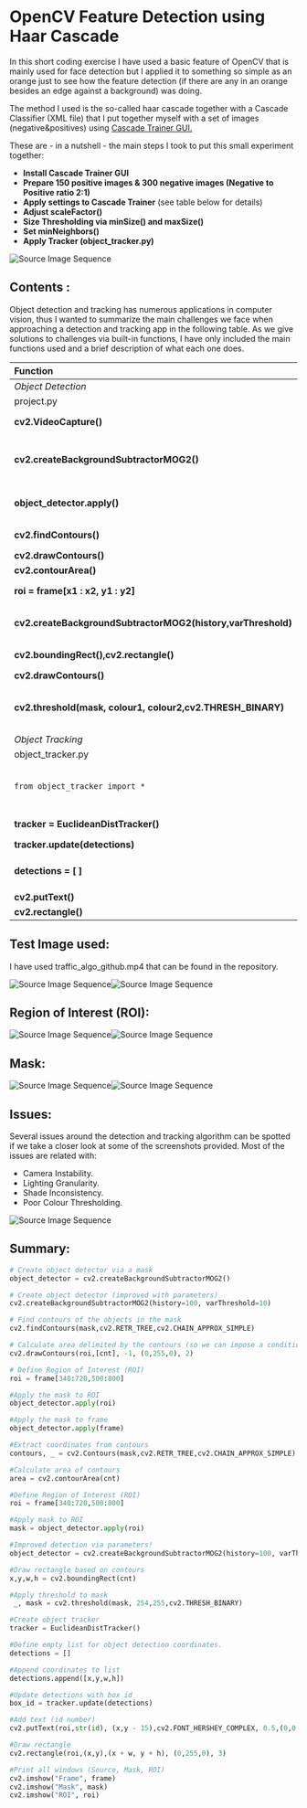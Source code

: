 # OpenCV Feature Detection using Haar Cascade

In this short coding exercise I have used a basic feature of OpenCV that is mainly used for face detection but I applied it to something so simple as an orange just to see how the feature detection (if there are any in an orange besides an edge against a background) was doing. 

The method I used is the so-called haar cascade together with a Cascade Classifier (XML file) that I put together myself with a set of images (negative&positives) using [Cascade Trainer GUI.](https://amin-ahmadi.com/cascade-trainer-gui)

These are - in a nutshell - the main steps I took to put this small experiment together:

+ **Install Cascade Trainer GUI**
+ **Prepare 150 positive images & 300 negative images (Negative to Positive ratio 2:1)**
+ **Apply settings to Cascade Trainer** (see table below for details)
+ **Adjust scaleFactor()**
+ **Size Thresholding via minSize() and maxSize()**
+ **Set minNeighbors()**
+ **Apply Tracker (object_tracker.py)**

![Source Image Sequence](general.gif)

## Contents :
Object detection and tracking has numerous applications in computer vision, thus I wanted to summarize the main challenges we face when approaching a detection and tracking app in the following table. As we give solutions to challenges via built-in functions, I have only included the main functions used and a brief description of what each one does.

| Function            |Action                                                                        |
|:--------------------|------------------------------------------------------------------------------|
|*_Object Detection_*||
|project.py           | Main app|
|**cv2.VideoCapture()**   |We create the capture object|
|**cv2.createBackgroundSubtractorMOG2()** | Object Detector (background subtractor through mask)|
|**object_detector.apply()**| Apply object detector both to frame and roi.|
|**cv2.findContours()**     |Extract coordinates from mask.|
|**cv2.drawContours()**    | Draw contours.|
|**cv2.contourArea()**|Calculate Area.|
|**roi = frame[x1 : x2, y1 : y2]**|Extract region of intrest (ROI)|
|**cv2.createBackgroundSubtractorMOG2(history,varThreshold)**   |Improve Detection via history & varThreshold.|
|**cv2.boundingRect(),cv2.rectangle()**|Draw rectangle based on contour.|
|**cv2.drawContours()**    | Draw contours.|
|**cv2.threshold(mask, colour1, colour2,cv2.THRESH_BINARY)**    | Apply threshold to mask.colour1 & colour 2 range 0-255 BGR.|
|*_Object Tracking_*||
|object_tracker.py           | Tracker class|
|```from object_tracker import *```    | Import tracker so we can load EuclideanDistTracker class.|
|**tracker = EuclideanDistTracker()**    | Create object tracker.|
|**tracker.update(detections)**    | Tracker update.|
|**detections = [ ]**    | Empty list to store object coordinates (x, y, w, h).|
|**cv2.putText()**    | Add text.|
|**cv2.rectangle()**    | Add rectangle.|







## Test Image used: 
I have used traffic_algo_github.mp4 that can be found in the repository.

![Source Image Sequence](source_1.jpg)![Source Image Sequence](source_2.jpg)

## Region of Interest (ROI):
![Source Image Sequence](roi_1.jpg)![Source Image Sequence](roi_2.jpg)


## Mask:
![Source Image Sequence](mask_1.jpg)![Source Image Sequence](mask_2.jpg)

## Issues:
Several issues around the detection and tracking algorithm can be spotted if we take a closer look at some of the screenshots provided.
Most of the issues are related with:

+ Camera Instability.
+ Lighting Granularity.
+ Shade Inconsistency.
+ Poor Colour Thresholding.

![Source Image Sequence](source_3.jpg)

## Summary:

```python
# Create object detector via a mask
object_detector = cv2.createBackgroundSubtractorMOG2()
```
```python
# Create object detector (improved with parameters)
cv2.createBackgroundSubtractorMOG2(history=100, varThreshold=10)
```
```python
# Find contours of the objects in the mask
cv2.findContours(mask,cv2.RETR_TREE,cv2.CHAIN_APPROX_SIMPLE)
```
```python
# Calculate area delimited by the contours (so we can impose a conditional later)
cv2.drawContours(roi,[cnt], -1, (0,255,0), 2)
```
```python
# Define Region of Interest (ROI)
roi = frame[340:720,500:800]
```
```python
#Apply the mask to ROI
object_detector.apply(roi)
```
```python
#Apply the mask to frame
object_detector.apply(frame)
```
```python
#Extract coordinates from contours
contours, _ = cv2.Contours(mask,cv2.RETR_TREE,cv2.CHAIN_APPROX_SIMPLE)
```
```python
#Calculate area of contours
area = cv2.contourArea(cnt)
```
```python
#Define Region of Interest (ROI)
roi = frame[340:720,500:800]
```
```python
#Apply mask to ROI
mask = object_detector.apply(roi)
```
```python
#Improved detection via parameters!
object_detector = cv2.createBackgroundSubtractorMOG2(history=100, varThreshold=80)
```
```python
#Draw rectangle based on contours
x,y,w,h = cv2.boundingRect(cnt)
```
```python
#Apply threshold to mask
 _, mask = cv2.threshold(mask, 254,255,cv2.THRESH_BINARY)
```
```python
#Create object tracker
tracker = EuclideanDistTracker()
```
```python
#Define empty list for object detection coordinates.
detections = []
```
```python
#Append coordinates to list
detections.append([x,y,w,h])
```
```python
#Update detections with box id
box_id = tracker.update(detections)
```
```python
#Add text (id number)
cv2.putText(roi,str(id), (x,y - 15),cv2.FONT_HERSHEY_COMPLEX, 0.5,(0,0,255),1)
```
```python
#Draw rectangle
cv2.rectangle(roi,(x,y),(x + w, y + h), (0,255,0), 3)
```
```python
#Print all windows (Source, Mask, ROI)
cv2.imshow("Frame", frame)
cv2.imshow("Mask", mask)
cv2.imshow("ROI", roi)
```

